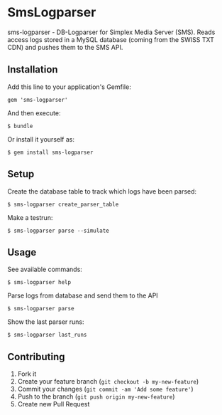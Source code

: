 # SmsLogparser

sms-logparser - DB-Logparser for Simplex Media Server (SMS). Reads access logs stored in a MySQL database (coming from the SWISS TXT CDN) and pushes them to the SMS API.

## Installation

Add this line to your application's Gemfile:

    gem 'sms-logparser'

And then execute:

    $ bundle

Or install it yourself as:

    $ gem install sms-logparser

## Setup

Create the database table to track which logs have been parsed:

    $ sms-logparser create_parser_table

Make a testrun:

    $ sms-logparser parse --simulate

## Usage

See available commands:

    $ sms-logparser help

Parse logs from database and send them to the API

    $ sms-logparser parse

Show the last parser runs:

    $ sms-logparser last_runs

## Contributing

1. Fork it
2. Create your feature branch (`git checkout -b my-new-feature`)
3. Commit your changes (`git commit -am 'Add some feature'`)
4. Push to the branch (`git push origin my-new-feature`)
5. Create new Pull Request
